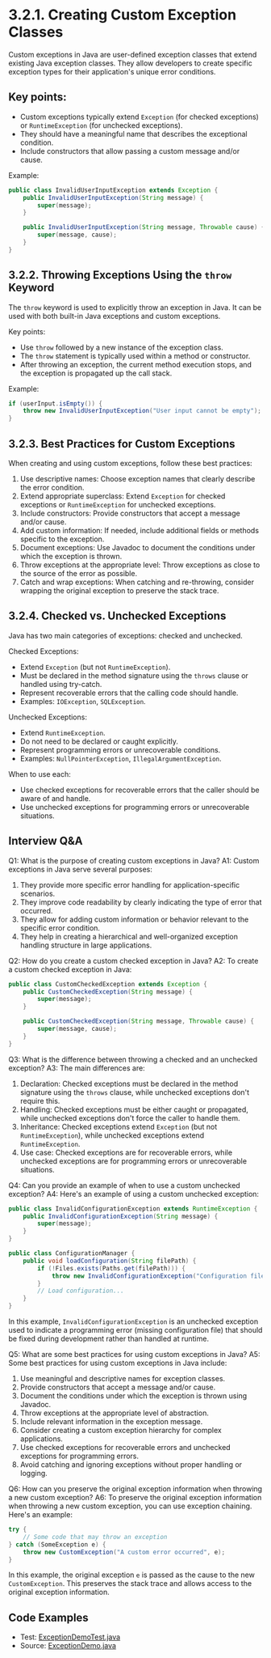 # 3.2.1. Creating Custom Exception Classes

Custom exceptions in Java are user-defined exception classes that extend existing Java exception classes. They allow developers to create specific exception types for their application's unique error conditions.

## Key points:
- Custom exceptions typically extend `Exception` (for checked exceptions) or `RuntimeException` (for unchecked exceptions).
- They should have a meaningful name that describes the exceptional condition.
- Include constructors that allow passing a custom message and/or cause.

Example:
```java
public class InvalidUserInputException extends Exception {
    public InvalidUserInputException(String message) {
        super(message);
    }

    public InvalidUserInputException(String message, Throwable cause) {
        super(message, cause);
    }
}
```

## 3.2.2. Throwing Exceptions Using the `throw` Keyword

The `throw` keyword is used to explicitly throw an exception in Java. It can be used with both built-in Java exceptions and custom exceptions.

Key points:
- Use `throw` followed by a new instance of the exception class.
- The `throw` statement is typically used within a method or constructor.
- After throwing an exception, the current method execution stops, and the exception is propagated up the call stack.

Example:
```java
if (userInput.isEmpty()) {
    throw new InvalidUserInputException("User input cannot be empty");
}
```

## 3.2.3. Best Practices for Custom Exceptions

When creating and using custom exceptions, follow these best practices:

1. Use descriptive names: Choose exception names that clearly describe the error condition.
2. Extend appropriate superclass: Extend `Exception` for checked exceptions or `RuntimeException` for unchecked exceptions.
3. Include constructors: Provide constructors that accept a message and/or cause.
4. Add custom information: If needed, include additional fields or methods specific to the exception.
5. Document exceptions: Use Javadoc to document the conditions under which the exception is thrown.
6. Throw exceptions at the appropriate level: Throw exceptions as close to the source of the error as possible.
7. Catch and wrap exceptions: When catching and re-throwing, consider wrapping the original exception to preserve the stack trace.

## 3.2.4. Checked vs. Unchecked Exceptions

Java has two main categories of exceptions: checked and unchecked.

Checked Exceptions:
- Extend `Exception` (but not `RuntimeException`).
- Must be declared in the method signature using the `throws` clause or handled using try-catch.
- Represent recoverable errors that the calling code should handle.
- Examples: `IOException`, `SQLException`.

Unchecked Exceptions:
- Extend `RuntimeException`.
- Do not need to be declared or caught explicitly.
- Represent programming errors or unrecoverable conditions.
- Examples: `NullPointerException`, `IllegalArgumentException`.

When to use each:
- Use checked exceptions for recoverable errors that the caller should be aware of and handle.
- Use unchecked exceptions for programming errors or unrecoverable situations.

## Interview Q&A

Q1: What is the purpose of creating custom exceptions in Java?
A1: Custom exceptions in Java serve several purposes:
1. They provide more specific error handling for application-specific scenarios.
2. They improve code readability by clearly indicating the type of error that occurred.
3. They allow for adding custom information or behavior relevant to the specific error condition.
4. They help in creating a hierarchical and well-organized exception handling structure in large applications.

Q2: How do you create a custom checked exception in Java?
A2: To create a custom checked exception in Java:

```java
public class CustomCheckedException extends Exception {
    public CustomCheckedException(String message) {
        super(message);
    }

    public CustomCheckedException(String message, Throwable cause) {
        super(message, cause);
    }
}
```

Q3: What is the difference between throwing a checked and an unchecked exception?
A3: The main differences are:
1. Declaration: Checked exceptions must be declared in the method signature using the `throws` clause, while unchecked exceptions don't require this.
2. Handling: Checked exceptions must be either caught or propagated, while unchecked exceptions don't force the caller to handle them.
3. Inheritance: Checked exceptions extend `Exception` (but not `RuntimeException`), while unchecked exceptions extend `RuntimeException`.
4. Use case: Checked exceptions are for recoverable errors, while unchecked exceptions are for programming errors or unrecoverable situations.

Q4: Can you provide an example of when to use a custom unchecked exception?
A4: Here's an example of using a custom unchecked exception:

```java
public class InvalidConfigurationException extends RuntimeException {
    public InvalidConfigurationException(String message) {
        super(message);
    }
}

public class ConfigurationManager {
    public void loadConfiguration(String filePath) {
        if (!Files.exists(Paths.get(filePath))) {
            throw new InvalidConfigurationException("Configuration file not found: " + filePath);
        }
        // Load configuration...
    }
}
```

In this example, `InvalidConfigurationException` is an unchecked exception used to indicate a programming error (missing configuration file) that should be fixed during development rather than handled at runtime.

Q5: What are some best practices for using custom exceptions in Java?
A5: Some best practices for using custom exceptions in Java include:
1. Use meaningful and descriptive names for exception classes.
2. Provide constructors that accept a message and/or cause.
3. Document the conditions under which the exception is thrown using Javadoc.
4. Throw exceptions at the appropriate level of abstraction.
5. Include relevant information in the exception message.
6. Consider creating a custom exception hierarchy for complex applications.
7. Use checked exceptions for recoverable errors and unchecked exceptions for programming errors.
8. Avoid catching and ignoring exceptions without proper handling or logging.

Q6: How can you preserve the original exception information when throwing a new custom exception?
A6: To preserve the original exception information when throwing a new custom exception, you can use exception chaining. Here's an example:

```java
try {
    // Some code that may throw an exception
} catch (SomeException e) {
    throw new CustomException("A custom error occurred", e);
}
```

In this example, the original exception `e` is passed as the cause to the new `CustomException`. This preserves the stack trace and allows access to the original exception information.


## Code Examples

- Test: [ExceptionDemoTest.java](src/test/java/com/github/msorkhpar/claudejavatutor/exceptions/ExceptionDemoTest.java)
- Source: [ExceptionDemo.java](src/main/java/com/github/msorkhpar/claudejavatutor/exceptions/ExceptionDemo.java)